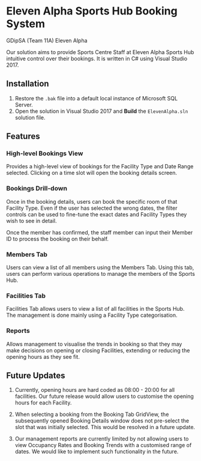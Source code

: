 # Eleven Alpha Sports Hub Booking System

GDipSA (Team 11A) Eleven Alpha

Our solution aims to provide Sports Centre Staff at Eleven Alpha Sports Hub intuitive control over their bookings. It is written in C# using Visual Studio 2017.

## Installation

1. Restore the `.bak` file into a default local instance of Microsoft SQL Server.
2. Open the solution in Visual Studio 2017 and **Build** the `ElevenAlpha.sln` solution file.

## Features

### High-level Bookings View

[](https://gfycat.com/DetailedOccasionalAiredale)

Provides a high-level view of bookings for the Facility Type and Date Range selected. Clicking on a time slot will open the booking details screen.

### Bookings Drill-down

Once in the booking details, users can book the specific room of that Facility Type. Even if the user has selected the wrong dates, the filter controls can be used to fine-tune the exact dates and Facility Types they wish to see in detail.

Once the member has confirmed, the staff member can input their Member ID to process the booking on their behalf.

### Members Tab

Users can view a list of all members using the Members Tab. Using this tab, users can perform various operations to manage the members of the Sports Hub.

### Facilities Tab

Facilities Tab allows users to view a list of all facilities in the Sports Hub. The management is done mainly using a Facility Type categorisation.

### Reports

Allows management to visualise the trends in booking so that they may make decisions on opening or closing Facilities, extending or reducing the opening hours as they see fit.

## Future Updates

1. Currently, opening hours are hard coded as 08:00 - 20:00 for all facilities. Our future release would allow users to customise the opening hours for each Facility.

2. When selecting a booking from the Booking Tab GridView, the subsequently opened Booking Details window does not pre-select the slot that was initially selected. This would be resolved in a future update.

3. Our management reports are currently limited by not allowing users to view Occupancy Rates and Booking Trends with a customised range of dates. We would like to implement such functionality in the future.